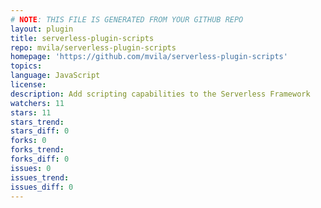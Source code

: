 ```yaml
---
# NOTE: THIS FILE IS GENERATED FROM YOUR GITHUB REPO
layout: plugin
title: serverless-plugin-scripts
repo: mvila/serverless-plugin-scripts
homepage: 'https://github.com/mvila/serverless-plugin-scripts'
topics: 
language: JavaScript
license: 
description: Add scripting capabilities to the Serverless Framework
watchers: 11
stars: 11
stars_trend: 
stars_diff: 0
forks: 0
forks_trend: 
forks_diff: 0
issues: 0
issues_trend: 
issues_diff: 0
---
```

